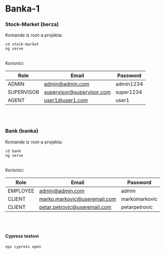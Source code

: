 # Banka-1


### Stock-Market (berza)
Komande iz root-a projekta:
```
cd stock-market
ng serve
```
<br>
Korisnici:

| Role       | Email                     | Password  |
|------------|---------------------------|-----------|
| ADMIN      | admin@admin.com           | admin1234 |
| SUPERVISOR | supervisor@supervisor.com | super1234 |
| AGENT      | user1@user1.com           | user1     |


<br><br>

### Bank (banka)
Komande iz root-a projekta:
```
cd bank
ng serve
```
<br>
Korisnici:

| Role     | Email                        | Password      |
|----------|------------------------------|---------------|
| EMPLOYEE | admin@admin.com              | admin         |
| CLIENT   | marko.markovic@useremail.com | markomarkovic |
| CLIENT   | petar.petrovic@useremail.com | petarpetrovic |

<br><br>

#### Cypress testovi
```
npx cypress open
```